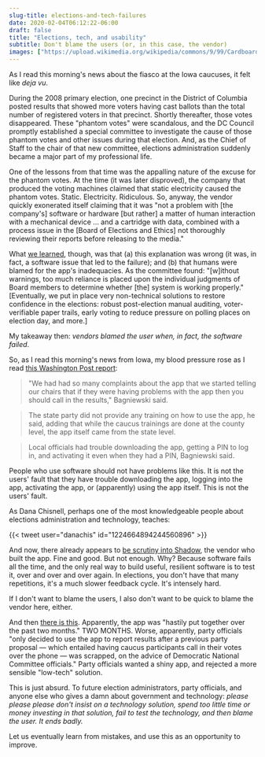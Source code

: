 ```yaml
---
slug-title: elections-and-tech-failures
date: 2020-02-04T06:12:22-06:00
draft: false
title: "Elections, tech, and usability"
subtitle: Don't blame the users (or, in this case, the vendor)
images: ["https://upload.wikimedia.org/wikipedia/commons/9/99/Cardboard_ballot_box_-_Smithsonian.jpg"]
---
```


As I read this morning's news about the fiasco at the Iowa caucuses, it felt like *deja vu*.

During the 2008 primary election, one precinct in the District of Columbia posted results that showed more voters having cast ballots than the total number of registered voters in that precinct. Shortly thereafter, those votes disappeared. These "phantom votes" were scandalous, and the DC Council promptly established a special committee to investigate the cause of those phantom votes and other issues during that election. And, as the Chief of Staff to the chair of that new committee, elections administration suddenly became a major part of my professional life.

One of the lessons from that time was the appalling nature of the excuse for the phantom votes. At the time (it was later disproved), the company that produced the voting machines claimed that static electricity caused the phantom votes. Static. Electricity. Ridiculous. So, anyway, the vendor quickly exonerated itself claiming that it was "not a problem with [the company's] software or hardware [but rather] a matter of human interaction with a mechanical device ... and a cartridge with data, combined with a process issue in the [Board of Elections and Ethics] not thoroughly reviewing their reports before releasing to the media."

What [we learned](http://dcwatch.com/govern/boee081008.htm#Preliminary%20Findings), though, was that (a) this explanation was wrong (it was, in fact, a software issue that led to the failure); and (b) that humans were blamed for the app's inadequacies. As the committee found: "[w]ithout warnings, too much reliance is placed upon the individual judgments of Board members to determine whether [the] system is working properly." [Eventually, we put in place very non-technical solutions to restore confidence in the elections: robust post-election manual auditing, voter-verifiable paper trails, early voting to reduce pressure on polling places on election day, and more.]

My takeaway then: *vendors blamed the user when, in fact, the software failed*.

So, as I read this morning's news from Iowa, my blood pressure rose as I read [this Washington Post report](https://www.washingtonpost.com/politics/iowa-caucuses-2020-live-updates/2020/02/04/23561bd6-4707-11ea-bc78-8a18f7afcee7_story.html):

> "We had had so many complaints about the app that we started telling our chairs that if they were having problems with the app then you should call in the results," Bagniewski said.

> The state party did not provide any training on how to use the app, he said, adding that while the caucus trainings are done at the county level, the app itself came from the state level.

> Local officials had trouble downloading the app, getting a PIN to log in, and activating it even when they had a PIN, Bagniewski said.

People who use software should not have problems like this. It is not the users' fault that they have trouble downloading the app, logging into the app, activating the app, or (apparently) using the app itself. This is not the users' fault.

As Dana Chisnell, perhaps one of the most knowledgeable people about elections administration and technology, teaches:

{{< tweet user="danachis" id="1224664894244560896" >}}

And now, there already appears to [be scrutiny into Shadow](https://venturebeat.com/2020/02/04/mysterious-startup-shadow-under-scrutiny-after-iowa-caucus-meltdown/), the vendor who built the app. Fine and good. But not enough. Why? Because software fails all the time, and the only real way to build useful, resilient software is to test it, over and over and over again. In elections, you don't have that many repetitions, it's a much slower feedback cycle. It's intensely hard.

If I don't want to blame the users, I also don't want to be quick to blame the vendor here, either.

And then [there is this](https://www.nytimes.com/2020/02/03/us/politics/iowa-caucuses.html). Apparently, the app was "hastily put together over the past two months." TWO MONTHS. Worse, apparently, party officials "only decided to use the app to report results after a previous party proposal — which entailed having caucus participants call in their votes over the phone — was scrapped, on the advice of Democratic National Committee officials." Party officials wanted a shiny app, and rejected a more sensible "low-tech" solution.

This is just absurd. To future election administrators, party officials, and anyone else who gives a damn about government and technology: *please please please don't insist on a technology solution, spend too little time or money investing in that solution, fail to test the technology, and then blame the user. It ends badly.*

Let us eventually learn from mistakes, and use this as an opportunity to improve.
